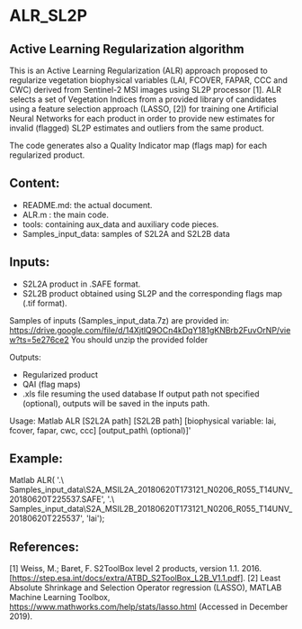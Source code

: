 # ALR_SL2P

Active Learning Regularization algorithm
----------

This is an Active Learning Regularization (ALR) approach proposed to regularize vegetation biophysical variables (LAI, FCOVER, FAPAR, CCC and CWC) derived from Sentinel-2 MSI images using SL2P processor [1]. 
ALR selects a set of Vegetation Indices from a provided library of candidates using a feature selection approach (LASSO, [2]) for training one Artificial Neural Networks for each product in order to provide new estimates for invalid (flagged) SL2P estimates and outliers from the same product.  

The code generates also a Quality Indicator map (flags map) for each regularized product.   
 
Content:
--------
- README.md: the actual document.
- ALR.m : the main code.
- tools: containing aux_data and auxiliary code pieces.
- Samples_input_data: samples of S2L2A and S2L2B data

Inputs:
-------
- S2L2A product in .SAFE format.
- S2L2B product obtained using SL2P and the corresponding flags map (.tif format).

Samples of inputs (Samples_input_data.7z) are provided in: https://drive.google.com/file/d/14XjtlQ9OCn4kDqY181gKNBrb2FuvOrNP/view?ts=5e276ce2
You should unzip the provided folder

Outputs:
-	Regularized product
-	QAI (flag maps)
-	.xls file resuming the used database
If output path not specified (optional), outputs will be saved in the inputs path.  

Usage:
Matlab ALR [S2L2A path] [S2L2B path] [biophysical variable: lai, fcover, fapar, cwc, ccc] [output_path\ (optional)]'

Example:
--------
Matlab ALR( '.\ Samples_input_data\S2A_MSIL2A_20180620T173121_N0206_R055_T14UNV_20180620T225537.SAFE\', '.\ Samples_input_data\S2A_MSIL2B_20180620T173121_N0206_R055_T14UNV_20180620T225537\', 'lai');

References:
-----------
[1] Weiss, M.; Baret, F. S2ToolBox level 2 products, version 1.1. 2016. [https://step.esa.int/docs/extra/ATBD_S2ToolBox_L2B_V1.1.pdf].
[2] Least Absolute Shrinkage and Selection Operator regression (LASSO), MATLAB Machine Learning Toolbox, https://www.mathworks.com/help/stats/lasso.html (Accessed in December 2019).

 

 

